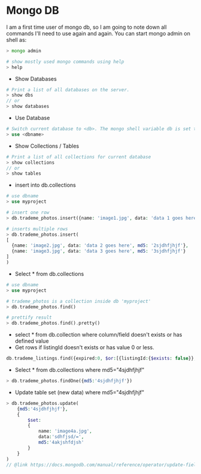 # Mongo DB
I am a first time user of mongo db, so I am going to note down all commands I'll need to use again and again. You can start mongo admin on shell as:

```php
> mongo admin

# show mostly used mongo commands using help
> help
```

* Show Databases

```php
# Print a list of all databases on the server.
> show dbs
// or
> show databases
```

* Use Database

```php
# Switch current database to <db>. The mongo shell variable db is set to the current database.
> use <dbname>
```

* Show Collections / Tables

```php
# Print a list of all collections for current database
> show collections
// or
> show tables
```

* insert into db.collections
```php
# use dbname
> use myproject

# insert one row
> db.trademe_photos.insert({name: 'image1.jpg', data: 'data 1 goes here', md5: '1sjdhfjhjf'}) 

# inserts multiple rows
> db.trademe_photos.insert(
[
  {name: 'image2.jpg', data: 'data 2 goes here', md5: '2sjdhfjhjf'},
  {name: 'image3.jpg', data: 'data 3 goes here', md5: '3sjdhfjhjf'}
]
) 
```

* Select * from db.collections
```php
# use dbname
> use myproject

# trademe_photos is a collection inside db 'myproject'
> db.trademe_photos.find() 

# prettify result
> db.trademe_photos.find().pretty() 
```

* select * from db.collection where column/field doesn't exists or has defined value
* Get rows if listingId doesn't exists or has value 0 or less.
```php
db.trademe_listings.find({expired:0, $or:[{listingId:{$exists: false}}, {listingId:{$lte:0}}]})
```

* Select * from db.collections where md5="4sjdhfjhjf"
```php
> db.trademe_photos.findOne({md5:'4sjdhfjhjf'})
```

* Update table set (new data) where md5="4sjdhfjhjf"
```php
> db.trademe_photos.update(
	{md5:'4sjdhfjhjf'},
	{
		$set:
		{
			name: 'image4a.jpg', 
			data:'sdhfjsd/=', 
			md5:'4akjshfdjsh'
		}
	}
)
// @link https://docs.mongodb.com/manual/reference/operator/update-field/
```
